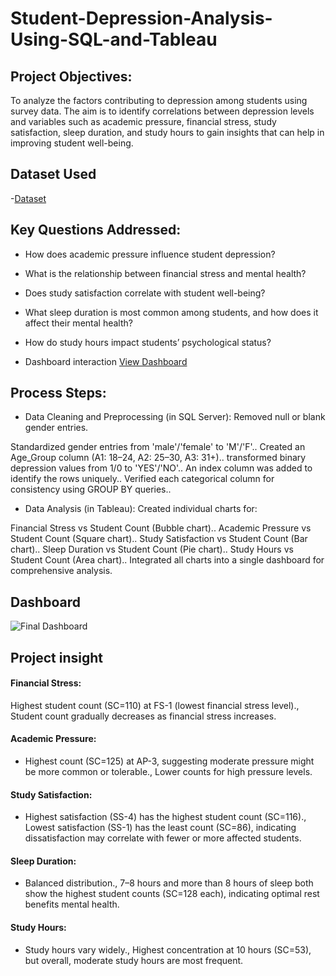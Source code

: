# Student-Depression-Analysis-Using-SQL-and-Tableau

## Project Objectives:
To analyze the factors contributing to depression among students using survey data. The aim is to identify correlations between depression levels and variables such as academic pressure, financial stress, study satisfaction, sleep duration, and study hours to gain insights that can help in improving student well-being.

## Dataset Used
-<a href="https://github.com/KirankumarB17/Student-Depression-Analysis-Using-SQL-and-Tableau/blob/main/Depression%20Student%20Dataset.csv">Dataset</a>

## Key Questions Addressed:
- How does academic pressure influence student depression?
- What is the relationship between financial stress and mental health?
- Does study satisfaction correlate with student well-being?
- What sleep duration is most common among students, and how does it affect their mental health?
- How do study hours impact students’ psychological status?

- Dashboard interaction <a href="https://github.com/KirankumarB17/Student-Depression-Analysis-Using-SQL-and-Tableau/blob/main/Final%20Dashboard.PNG">View Dashboard<a/>

## Process Steps:
- Data Cleaning and Preprocessing (in SQL Server):
Removed null or blank gender entries.

Standardized gender entries from 'male'/'female' to 'M'/'F'..
Created an Age_Group column (A1: 18–24, A2: 25–30, A3: 31+)..
transformed binary depression values from 1/0 to 'YES'/'NO'..
An index column was added to identify the rows uniquely..
Verified each categorical column for consistency using GROUP BY queries..

- Data Analysis (in Tableau):
Created individual charts for:

Financial Stress vs Student Count (Bubble chart)..
Academic Pressure vs Student Count (Square chart)..
Study Satisfaction vs Student Count (Bar chart)..
Sleep Duration vs Student Count (Pie chart)..
Study Hours vs Student Count (Area chart)..
Integrated all charts into a single dashboard for comprehensive analysis.

## Dashboard

![Final Dashboard](https://github.com/user-attachments/assets/b8467713-43e1-4cc1-a29c-f4542aa62177)

## Project insight
#### Financial Stress:
Highest student count (SC=110) at FS-1 (lowest financial stress level).,
Student count gradually decreases as financial stress increases.
#### Academic Pressure:
- Highest count (SC=125) at AP-3, suggesting moderate pressure might be more common or tolerable.,
Lower counts for high pressure levels.
#### Study Satisfaction:
- Highest satisfaction (SS-4) has the highest student count (SC=116).,
Lowest satisfaction (SS-1) has the least count (SC=86), indicating dissatisfaction may correlate with fewer or more affected students.
#### Sleep Duration:
- Balanced distribution.,
7–8 hours and more than 8 hours of sleep both show the highest student counts (SC=128 each), indicating optimal rest benefits mental health.
#### Study Hours:
- Study hours vary widely.,
Highest concentration at 10 hours (SC=53), but overall, moderate study hours are most frequent.

